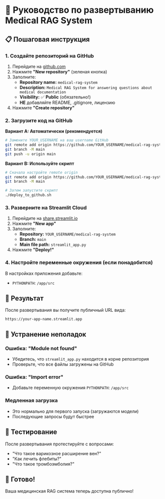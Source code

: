 # 🚀 Руководство по развертыванию Medical RAG System

## 📋 Пошаговая инструкция

### 1. Создайте репозиторий на GitHub

1. Перейдите на [github.com](https://github.com)
2. Нажмите **"New repository"** (зеленая кнопка)
3. Заполните:
   - **Repository name:** `medical-rag-system`
   - **Description:** `Medical RAG System for answering questions about medical documentation`
   - **Visibility:** ✅ **Public** (обязательно!)
   - **НЕ** добавляйте README, .gitignore, лицензию
4. Нажмите **"Create repository"**

### 2. Загрузите код на GitHub

**Вариант A: Автоматически (рекомендуется)**
```bash
# Замените YOUR_USERNAME на ваш username GitHub
git remote add origin https://github.com/YOUR_USERNAME/medical-rag-system.git
git branch -M main
git push -u origin main
```

**Вариант B: Используйте скрипт**
```bash
# Сначала настройте remote origin
git remote add origin https://github.com/YOUR_USERNAME/medical-rag-system.git
git branch -M main

# Затем запустите скрипт
./deploy_to_github.sh
```

### 3. Разверните на Streamlit Cloud

1. Перейдите на [share.streamlit.io](https://share.streamlit.io)
2. Нажмите **"New app"**
3. Заполните:
   - **Repository:** `YOUR_USERNAME/medical-rag-system`
   - **Branch:** `main`
   - **Main file path:** `streamlit_app.py`
4. Нажмите **"Deploy!"**

### 4. Настройте переменные окружения (если понадобится)

В настройках приложения добавьте:
- `PYTHONPATH`: `/app/src`

## 🎯 Результат

После развертывания вы получите публичный URL вида:
```
https://your-app-name.streamlit.app
```

## 🔧 Устранение неполадок

### Ошибка: "Module not found"
- Убедитесь, что `streamlit_app.py` находится в корне репозитория
- Проверьте, что все файлы загружены на GitHub

### Ошибка: "Import error"
- Добавьте переменную окружения `PYTHONPATH`: `/app/src`

### Медленная загрузка
- Это нормально для первого запуска (загружаются модели)
- Последующие запросы будут быстрее

## 📱 Тестирование

После развертывания протестируйте с вопросами:
- "Что такое варикозное расширение вен?"
- "Как лечить флебиты?"
- "Что такое тромбоэмболия?"

## 🎉 Готово!

Ваша медицинская RAG система теперь доступна публично!
